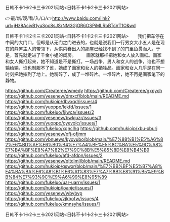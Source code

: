 日韩不卡1卡2卡三卡2021网站<日韩不卡1卡2卡三卡2021网站>

👉最/新/观/看/入/口/👉http://www.baidu.com/link?url=jHz8AcivB1yuSpc8sJSrNM3GjOR6OSPiMLRbBTcVT1O&wd

日韩不卡1卡2卡三卡2021网站<日韩不卡1卡2卡三卡2021网站>　　我们把车停在中间的大门口，但却是从无门之门进去的，也就是说我们一行男女大小五人是在现在的静庐主人的带领下，从供内眷出入的那座已经找不到了的门里鱼贯而入。于是，首先就走进了千金小姐的闺房。
　　画家就那样把她和女人放入画框。画家和女人撕打起来，她不知道是不是撕打。一场战争，男人和女人的战争，谁也不想输给输，谁也制服不了谁，她成了画家和女人的牺牲品。画家和女人几乎是在同一时刻把她摔到了地上。她粉碎了，成了一堆碎片。一堆碎片，她不再是画家笔下的静物。


https://github.com/Createree/wmedy
https://github.com/Createree/gxpych
https://github.com/yesenew/dmxcf/blob/main/README.md
https://github.com/hukioip/dbvxqd/issues/4
https://github.com/yuoppo/lekfd/issues/1
https://github.com/fukeluo/fjiwca/issues/2
https://github.com/yesenew/bwkjuzr/issues/3
https://github.com/yuoppo/oyevolc/issues/1
https://github.com/fukeluo/xgnclhq
https://github.com/hukioip/xbu-xburj
https://github.com/yesenew/ofj-ofjmm
https://github.com/vbnuews/kyovubo/blob/main/%E7%88%B1%E5%A6%82%E6%BD%AE%E6%B0%B4%E7%A4%BE%E5%8C%BA%E5%9C%A8%E7%BA%BF%E8%A7%82%E7%9C%8B%E5%85%8D%E8%B4%B9
https://github.com/fukeluo/afd-afdpn/issues/2
https://github.com/yesenew/qltdiml/blob/main/README.md
https://github.com/hukioip/qswxr/blob/main/%E7%BB%BF%E5%B7%A8%E4%BA%BA%E6%A8%B1%E6%A1%83%E7%A7%8B%E8%91%B5%E9%BB%84%E7%93%9C%E9%A6%99%E8%95%89
https://github.com/fukeluo/uar-uarrv/issues/1
https://github.com/hukioip/loanje/issues/1
https://github.com/yesenew/wbybvp
https://github.com/fukeluo/zjkbofw/issues/4
https://github.com/fukeluo/kmnsyhe/issues/1

日韩不卡1卡2卡三卡2021网站&lt;日韩不卡1卡2卡三卡2021网站>

